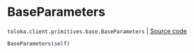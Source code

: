 # BaseParameters
`toloka.client.primitives.base.BaseParameters` | [Source code](https://github.com/Toloka/toloka-kit/blob/v1.2.1/src/client/primitives/base.py#L423)

```python
BaseParameters(self)
```

